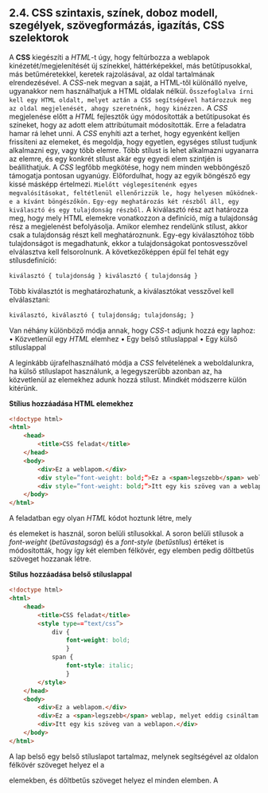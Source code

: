 ## 2.4. CSS szintaxis, színek, doboz modell, szegélyek, szövegformázás, igazítás, CSS szelektorok

A **CSS** kiegészíti a _HTML_-t úgy, hogy feltúrbozza a weblapok kinézetét/megjelenítését új színekkel, háttérképekkel, más betűtípusokkal, más betűméretekkel, keretek rajzolásával, az oldal tartalmának elrendezésével. A _CSS_-nek megvan a saját, a HTML-től különálló nyelve, ugyanakkor nem használhatjuk a HTML oldalak nélkül. `Összefoglalva írni kell egy HTML oldalt, melyet aztán a CSS segítségével határozzuk meg az oldal megjelenését, ahogy szeretnénk, hogy kinézzen.` A _CSS_ megjelenése előtt a _HTML_ fejlesztők úgy módosították a betűtípusokat és színeket, hogy az adott elem attribútumait módosították. Erre a feladatra hamar rá lehet unni. A _CSS_ enyhíti azt a terhet, hogy egyenként kelljen frissíteni az elemeket, és megoldja, hogy egyetlen, egységes stílust tudjunk alkalmazni egy, vagy több elemre. Több stílust is lehet alkalmazni ugyanarra az elemre, és egy konkrét stílust akár egy egyedi elem szintjén is beállíthatjuk. A _CSS_ legfőbb megkötése, hogy nem minden webböngésző támogatja pontosan ugyanúgy. Előfordulhat, hogy az egyik böngésző egy kissé másképp értelmezi. `Mielőtt véglegesítenénk egyes megvalósításokat, feltétlenül ellenőrizzük le, hogy helyesen működnek-e a kívánt böngészőkön.` `Egy-egy meghatározás két részből áll, egy kiválasztó és egy tulajdonság részből.` A kiválasztó rész azt határozza meg, hogy mely HTML elemekre vonatkozzon a definíció, míg a tulajdonság rész a megjelenést befolyásolja. Amikor elemhez rendelünk stílust, akkor csak a tulajdonság részt kell meghatároznunk. Egy-egy kiválasztóhoz több tulajdonságot is megadhatunk, ekkor a tulajdonságokat pontosvesszővel elválasztva kell felsorolnunk. A következőképpen épül fel tehát egy stílusdefiníció:
```html
kiválasztó { tulajdonság } kiválasztó { tulajdonság }  
```
Több kiválasztót is meghatározhatunk, a kiválasztókat vesszővel kell elválasztani:
```html
kiválasztó, kiválasztó { tulajdonság; tulajdonság; }   
```

Van néhány különböző módja annak, hogy _CSS_-t adjunk hozzá egy laphoz:
•	Közvetlenül egy _HTML_ elemhez
•	Egy belső stíluslappal
•	Egy külső stíluslappal

A leginkább újrafelhasználható módja a _CSS_ felvételének a weboldalunkra, ha külső stíluslapot használunk, a legegyszerűbb azonban az, ha közvetlenül az elemekhez adunk hozzá stílust. Mindkét módszerre külön kitérünk.

**Stílius hozzáadása HTML elemekhez**

```html
<!doctype html>
<html>
    <head>
        <title>CSS feladat</title>
    </head>
    <body>
        <div>Ez a weblapom.</div>
        <div style=”font-weight: bold;”>Ez a <span>legszebb</span> weblap, melyet eddig csináltam.</div>
        <div style=”font-weight: bold;”>Itt egy kis szöveg van a weblapon.</div>
    </body>
</html>
```

A feladatban egy olyan _HTML_ kódot hoztunk létre, mely _<div>_ és _<span>_ elemeket is használ, soron belüli stílusokkal. A soron belüli stílusok a _font-weight_ (_betűvastagság_) és a _font-style_ (_betűstílus_) értéket is módosították, hogy így két elemben félkövér, egy elemben pedig dőltbetűs szöveget hozzanak létre.

**Stílus hozzáadása belső stíluslappal**

```html
<!doctype html>
<html>
    <head>
        <title>CSS feladat</title>
        <style type==”text/css”>
	        div {
		        font-weight: bold;
                }
            span {
		        font-style: italic;
                }
        </style>
    </head>
    <body>
        <div>Ez a weblapom.</div>
        <div>Ez a <span>legszebb</span> weblap, melyet eddig csináltam.</div>
        <div>Itt egy kis szöveg van a weblapon.</div>
    </body>
</html>
```

A lap belső egy belső stíluslapot tartalmaz, melynek segítségével az oldalon félkövér szöveget helyez el a _<div>_ elemekben, és dőltbetűs szöveget helyez el minden _<span>_ elemben. A _<style>_ elem a _type_ attribútum definiálja a stílus információ formátumát (_text/css_).

**Stílus hozzáadása külső stíluslappal**
Ha a CSS kódot több weblappal is meg akarjuk osztani, külső stluslapot (egy külön szöveges dokumentum .css kiterjesztéssel). A _<link>_ elem segítségével tudjuk importálni, melyet a _HTML_ _<head>_ részében kell elhelyezni:
```html
<link rel=”stylesheet” type=”text/css” href=”3.css”> 
```
Ez a sor megadja az aktuális könyvtárban (relatív útvonal) lévő _stilus.css_ nevű fájtl és beépíti az oldalba:
```html
div {
    font-weight: bold;
}
span {
    font-style: italic;
}
```
A CSS a kiválasztókat ahhoz használja, hogy meghatározza az elemeket, melyekre egy adott szabály alkalmazása kerül. Alapvetően 6-féle módszert ismerünk, amik segítségével ezt megvalósíthatjuk:
•	Elem
•	Osztály
•	Azonosító
•	Helyzetérzékeny
•	Szülő-gyermek
•	Tulajdonság

Az **elem** a legegyszerűbb kiválasztási lehetőséget nyújtja a számunkra, egy _HTML_ elemet határozhatunk meg vele, amihez hozzá szeretnénk rendelni a különböző tulajdonságokat:
```html
h1, h2, h3 { color: #a00000; }
```

A _HTML_ elemeket lehetőségünk van **osztályokba** sorolni. Ekkor az adott osztályba sorolni kívánt elemhez egy _class_ tulajdonságot rendelünk hozzá, amelynek az értéke az osztálynevünk lesz. A stíluslapban ehhez az osztályhoz határozhatunk meg megjelenést. Az egyes stílusdefiníciók felül tudják bírálni egymást, illetve egy osztály bármelyik elemhez tartozhat:
```html
<html>  
    <head>  
        <title>Osztály alapú kiválasztás</title>  
        <style type="text/css"><!--  
            h1 { font-size: 20px; color: #a00000; }  
            p { font-size: 12px; color: #00a000; }  
            .fontos { color: #ff0000; }  
        --></style>  
    </head>  
    <body>  
        <h1>Első cím</h1>  
        <p class="fontos">Első bekezdés</p>  
        <p>Második bekezdés</p>  
        <p class="fontos">Harmadik bekezdés</p>  
        <p>Negyedik bekezdés</p>  
        <p>Ötödik bekezdés</p>  
        <h1 class="fontos">Második cím</h1>  
        <p class="fontos">Hatodik bekezdés</p>  
    </body>  
</html>
```

Az **azonosító** alapú kiválasztás nagyon hasonló az osztály alapúhoz, egy lényeges különbség van: csak és kizárólag egy elemet tudunk egy bizonyos azonosítóval megjelölni egy _HTML_ dokumentumon belül. A stíluslapban a kettőskeresztet használtuk az azonosításhoz, a _HTML_ forrásban pedig az _id_ tulajdonságot.
```html
<html>  
    <head>  
        <title>Azonosító alapú kiválasztás</title>  
        <style type="text/css"><!--  
            h1 { font-size: 20px; color: #a00000; }  
            p { font-size: 12px; color: #00a000; }  
            #halhatatlan { color: #ff0000; }  
        --></style>  
    </head>  
    <body>  
        <h1>Első cím</h1>  
        <p>Első bekezdés</p>  
        <p>Második bekezdés</p>  
        <p>Harmadik bekezdés</p>  
        <p>Negyedik bekezdés</p>  
        <p>Ötödik bekezdés</p>  
        <p id="halhatatlan">Hatodik bekezdés</p>  
    </body>  
</html>
```

A stíluslapban a **helyzetérzékeny** kiválasztással lehetőségünk van a _HTML_ fában betöltött helye alapján meghatározni egy elemről, hogy hogyan nézzen ki. Először azt az elemet kell leírnunk, amin belül (
_table_), majd egy szóközt követően azt, amire (_b_) szeretnénk megadni a stílust. Több szintet is felölelhet a kiválasztónk:

```html
<html>  
    <head>  
        <title>Helyzetérzékeny alapú kiválasztás</title>  
        <style type="text/css"><!-- 
            table b { color: #0000a0; } 
        --></style>  
    </head>  
    <body>  
        <table border="1">  
            <tr>  
                <th colspan="2">Táblázat címe</th>  
            </tr>  
            <tr>  
                <td>Táblázat adat 1</td>  
                <td>Táblázat adat 2</td>  
            </tr>  
        </table>  
        <p>Első bekezdés</p>  
    </body>  
</html>
```

A **szülő-gyerek** kiválasztás abban tér el a _helyzetérzékeny_ kiválasztástól, hogy az elemeknek a fában betöltött helye szerinti közvetlen _szülő-gyermek_ kapcsolata esetén tudjuk megadni a stílusmeghatározását. Az egyes elemeket itt _>_ jellel választjuk el. Itt is lehet több szinten keresztüli kiválasztást leírni, ileltve keverni a lehetőségeket.
```html
<html>  
    <head>  
        <title>CSS példa</title>  
        <style type="text/css"><!-- 
            th>b, td>b { color: #0000a0; } 
        --></style>  
    </head>  
    <body>  
        <table border="1">  
            <tr>  
                <th colspan="2">A <b>Tábla</b> fejléc</th>  
            </tr>  
            <tr>  
                <td><b>Első </b>adat</td>  
                <td>Második <b>adat</b></td>  
            </tr>  
        </table>  
        <p>Első</b>paragrafus</p>  
    </body>  
</html>
```

Előfordulhat, hogy egy adott paraméterének megléte, vagy annak az értéke szerint szeretnénk egy _HTML_ elemhez kiválasztást rendelni, ilyenkor a **tulajdonság alapú kiválasztást** használjuk. A _HTML
-elem neve után szögletes zárójelben a paraméter neve, majd az értéke következik.
```html
<html>  
    <head>  
        <title>Tulajdonság alapú kiválasztás</title>  
        <style type="text/css"><!-- 
            input[type="password"] { color: #0000a0; } 
        --></style>  
    </head>  
    <body>  
        <form>  
            Név: <input name="name">  
            Jelszó: <input type="password" name="pwd">  
        </form>  
    </body>  
</html>
```

Színeket alapvetően kétféleképpen adhatunk meg:
1.	_A szín nevével (aqua, black, blue, fuchsia, gray, green, lime, maroon, navy, olive, purple, red, silver, teal, white, és yellow)_
2.	_Az RGB (red, green, blue) formában_

    2.1.1.	_Hexadecimális #rrggbb (0-tól F-ig jelöljük az adott színhez tartozó erősséget)_
    
    2.1.2.	_Decimális rgb(rgb) (0-tól 255-ig jelöljük az adott színhez tartozó erősséget)_
    
    2.1.3.	_Százalékos rgb(r%,g%,b%)_

Minden _HTML_ elemet úgy lehet elképzelni, mint **dobozok**. A _CSS_-ben a doboz modell koncepciója ezen elemek kinézet és elrendezése esetén merül fel. A _CSS_ doboz végsősoron egy doboz, amit minden _HTML_ elemet körbevesz. A lenti kép illusztrálja a doboz modellt:

![doboz](https://github.com/tananyag/Szoftverfejlesztes-jegyzet/blob/master/2.%20Web%20alapismeretek/2.4/doboz.jpg?raw=true)

Négy oldala van, a _felső_, az _alsó_, a _bal_ oldali és a _jobb_ oldali. Mindegyik oldalnak van margója (_margin_) (1), kerete (_border_) (2) és kitöltése (_padding_) (3). A margó a befoglaló doboz legszéle és a keret közötti távolságot állítja be. A keret a margó és a kitöltés között található. Végül a kitöltés a keret és a tartalom között helyezkedik el. Az elemeknek van magasság (_height_) (4) és szélesség (5) (_width_) tulajdonsága is. Ezek a szabvány szerint az adott keret külső részétől az átellenes keret külső részéig értendőek.

```html
<!doctype html>
<html>
    <head>
        <title>CSS feladat</title>
        <style type==”text/css”>
	        div {
	            width: 300px;
	            border: 25px solid green;
	            padding: 25px;
	            margin: 25px;
                }
        </style>
    </head>
    <body>
        <div>Valamilyen szöveg.</div>
    </body>
</html>
```

Egy elem teljes szélességét a következőképpen lehet kiszámolni:
teljes elem szélesség = szélesség + bal kitöltés + jobb szélesség + bal keret + jobb keret + bal margó + jobb margó
Egy elem teljes magasságát a következőképpen lehet kiszámolni:
teljes elem magasság = magasság + felső kitöltés + alsó kitöltés + felső keret + alsó keret + felső margó + alsó margó

Nézzünk egy példát és számoljuk ki a megfelelő értékeket:
1.  320px (szélesség)
2.  20px (bal + jobb kitöltés)
3.  10px (bal + jobb keret)
4.  0px (bal + jobb margó)

Egy keret, vagy szegély segítségével láthatóan el lehet választani egymástól dolgokat az oldalon. A HTML-ben szinte bármi köré rajzolhatunk keretet, és jó pár keretstílus közül válogathatunk. Kereteket a border CSS tulajdonság segítségével helyezhetün el, melyek az alábbi beállítási lehetőségekkel rendelkeznek:
1.  Keret vastagsága (pixelben)
2.  Keret stílusa
3.  Keret színe

| Stílus | Leírás |
| ------ | ------ |
| Solid | Folytonos vonal |
| Dotted | Pontozott vonal |
| Dashed | Egy vonal szaggatott hatással |
| Double | Két folytonos vonal |

Próbáljuk ki az alábbi példát (_HTML + CSS_):
```html
<!doctype html>
<html>
    <head>
	    <title>Keret rajzolása</title>
	    <style type==”text/css”>
	        felkoverSzoveg {
                font-weight: bold;
            }
            span {
	            font-style: italic;
            }
            .keretHozzaadas {
	            border: 3px double black;
	            padding: 5px;
            }
        </style>
    </head>
    <body>
	    <div class=”felkoverSzoveg keretHozzaadas”>Ez egy példa a keretre.</div>
        <div>Ez egy példa a keretre.</div>
        <div class=”felkoverSzoveg”>Ez egy sornyi szöveg.</div>
    </body>
<html>
```

A fenti példában a felkoverSzoveg nevű osztállyal ellátott _<span>_ elem(ek) szövege(i) dőlt betűsek lesznek. Ezen kívül azon is állítottunk, hogy a szöveg milyen közel kerüljön a keret belső széléhez.

A weboldalak szöveges tartalmát számos attribútummal testre lehet szabni, a leggyakrabban használtakra példákat hozunk fel. 

A _color_ attribútummal a szöveg színét határozhatjuk meg, azt is háromféleképpen:

1.  Név szerint – _red_
2.  HEX érték szerint - _#ff0000_
3.  RGB érték szerint - _rgb(255,0,0)_

```html
<!DOCTYPE html>
<html>
    <head>
        <style>
            body {
                color: blue;
            }
            h1 {
                color: green;
            }
        </style>
    </head>
    <body>
        <h1>Cím</h1>
        <p>Szöveg</p>
    </body>
</html>
```

A _text-align_ tulajdonságot segítségével az adott szöveg horizontálás elrendezését szabhatjuk meg, ezek küzöl lehet jobbra, balra, középre, illetve sorkizárt.
```html
<!DOCTYPE html>
<html>
    <head>
        <style>
            h1 {
                text-align: center;
            }
            h2 {
                text-align: left;
            }
            h3 {
  	            text-align: right;
            }
        </style>
    </head>
<body>
<h1>Cím (közép)</h1>
<h2>Cím (bal)</h2>
<h3>Cím (jobb)</h3>
<p>Szöveg</p>
</body>
</html>
```

A _text-decoration_ tulajdonság segítségével az adott szöveghez hozzáadhatunk, vagy eltűntethetünk dekorációt. Az utóbbit például arra használhatjuk, hogy a hiperhivatkozással ellátott szövegről eltávolítsuk az aláhúzást.
```html
<!DOCTYPE html>
<html>
    <head>
        <style>
            h1 {
                text-decoration: overline;
                }
            h2 {
                text-decoration: line-through;
                }
            h3 {
                text-decoration: underline;
                }
        </style>
    </head>
    <body>
        <h1>This is heading 1</h1>
        <h2>This is heading 2</h2>
        <h3>This is heading 3</h3>
    </body>
</html>
```

A _text-transform_ tulajdonságot arra használjuk, hogy az adott szöveget felsőindexessé, alsóindexessé, vagy esetleg nagybetűssé alakítsuk.
```html
<!DOCTYPE html>
<html>
    <head>
        <style>
            p.uppercase {
                text-transform: uppercase;
            }
            p.lowercase {
                text-transform: lowercase;
            }
            p.capitalize {
                text-transform: capitalize;
            }
        </style>
    </head>
    <body>
        <p class="uppercase">Ez valamilyen szöveg.</p>
        <p class="lowercase">Ez valamilyen szöveg.</p>
        <p class="capitalize">Ez valamiylen szöveg.</p>
    </body>
</html>
```

A szöveges tartalmon kívül az egyes elemeket (a tartalmukkal együtt) is lehet rendezni egy kijelölt ponthoz képest. A **position** tulajdonság típusa meghatározza, hogy miképpen rendezhetjük az adott elemet a weblapon. Ezek közül négyet emelnénk ki: 
1.  _static_ – statikus
2.  _relative_ – relative
3.  _fixed_ – rögzített
4.  _absolute_ - abszolút

Ezen funkciók megértéséhez a _document flow_, illetve a _positioning context_ fogalmával kell megismerkedni. Statikus pozíció esetén (ez az alapértelmezett) a tartalom követi a _document flow_-t. Ezt a beállítást négy tulajdonsággal állíthatjuk be (megváltoztatva a pozíciót): _top, right, bottom, left_. A probléma ott kezdődik (például _top_ használata esetén), hogy nincs mihez képest viszonyítani. A kezdőpontot egészen pontosan a _positioning context_ határozza meg (ami lehet bármilyen _HTML_ elem). Példákon keresztül vizsgáljuk meg az egyes tulajdonságok viselkedését:
```html
<!DOCTYPE html>
<html>
    <head>
        <style>
        </style>
    </head>
    <body>
	    <head id=”#fejlec ”>Fejléc</head>
	    <nav>Navigációs sor</nav>
	        <h1> Ez valamilyen szöveg1.</h1>
            <p id=”#cimke”>Ez valamilyen szöveg2.</p>
        <footer></footer>
    </body>
</html>
```

A statikus érték ott jelenik meg az elem, ahol éppen tartunk a dokumentumban (_document flow_). Ez az alapértelmezett érték:
```html
h1 { position: static; }  
```

A relatív érték esetén a statikushoz hasonló helyre kerül az elem, viszont lehetőségünk van a bal, illetve fenti pozíció megadással eltolnunk. A következő elem elhelyezése legyen úgy számítva, mintha ez az elempozíciója nem változott volna:
```html
#fejlec { position: relative; top: -15px; left: 10px; }  
```

Az abszolút érték esetén a statikushoz hasonló helyre kerül az elem, ugyanúgy lehetőségünk van eltolni, meghatározni az elhelyezkedését és méretét. Ez az elem kikerül a megjelenítés folyamából, a következő elem oda kerül, ahova ez került volna:
```html
#lablec { position: absolute; bottom: 10px; right: 10px; }  
```

A fix érték (hasonlóan az abszolúthoz) kiemelhetjük a dokumentumunkból az adott elemet, valamint rögzíthetjük Ezúttal most nem a dokumentumunkon, hanem a megjelenítőn az adott pozícióban. Ennek az lett az eredménye, hogy ha lejjebb görgetjük a weblapot, az elemünk ugyanott fog maradni:
```html
#cimke { position: fixed; bottom: 10px; right: 10px; }  
```

----
> Kérdés: A stílus _inline_ módon történő megadása nagyobb projektek esetén (is) praktikus.
> •	hamis (helyes válasz)
> •	igaz (helytelen válasz)
----
